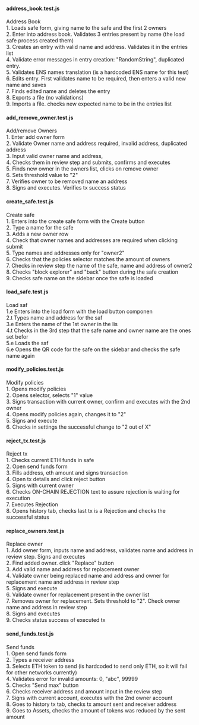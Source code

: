 #### address_book.test.js

Address Book\
1.
 Loads safe form, giving name to the safe and the first 2 owners\
2.
 Enter into address book. Validates 3 entries present by name (the load safe process created them)\
3.
 Creates an entry with valid name and address. Validates it in the entries list\
4.
 Validate error messages in entry creation: "RandomString", duplicated entry.\
5.
 Validates ENS names translation (is a hardcoded ENS name for this test)\
6.
 Edits entry. First validates name to be required, then enters a valid new name and saves\
7.
 Finds edited name and deletes the entry\
8.
 Exports a file (no validations)\
9.
 Imports a file. checks new expected name to be in the entries list

#### add_remove_owner.test.js

Add/remove Owners\
1.
 Enter add owner form\
2.
 Validate Owner name and address required, invalid address, duplicated address\
3.
 Input valid owner name and address,\
4.
 Checks them in review step and submits, confirms and executes\
5.
 Finds new owner in the owners list, clicks on remove owner\
6.
 Sets threshold value to "2"\
7.
 Verifies owner to be removed name an address\
8.
 Signs and executes. Verifies tx success status

#### create_safe.test.js

Create safe\
1.
 Enters into the create safe form with the Create button\
2.
 Type a name for the safe\
3.
 Adds a new owner row\
4.
 Check that owner names and addresses are required when clicking submit\
5.
 Type names and addresses only for "owner2"\
6.
 Checks that the policies selector matches the amount of owners\
7.
 Checks in review step the name of the safe, name and address of owner2\
8.
 Checks "block explorer" and "back" button during the safe creation\
9.
 Checks safe name on the sidebar once the safe is loaded

#### load_safe.test.js

Load saf\
1.e
 Enters into the load form with the load button componen\
2.t
 Types name and address for the saf\
3.e
 Enters the name of the 1st owner in the lis\
4.t
 Checks in the 3rd step that the safe name and owner name are the ones set befor\
5.e
 Loads the saf\
6.e
 Opens the QR code for the safe on the sidebar and checks the safe name again

#### modify_policies.test.js

Modify policies\
1.
 Opens modify policies\
2.
 Opens selector, selects "1" value\
3.
 Signs transaction with current owner, confirm and executes with the 2nd owner\
4.
 Opens modify policies again, changes it to "2"\
5.
 Signs and execute\
6.
 Checks in settings the successful change to "2 out of X"

#### reject_tx.test.js

Reject tx\
1.
 Checks current ETH funds in safe\
2.
 Open send funds form\
3.
 Fills address, eth amount and signs transaction\
4.
 Open tx details and click reject button\
5.
 Signs with current owner\
6.
 Checks ON-CHAIN REJECTION text to assure rejection is waiting for execution\
7.
 Executes Rejection\
8.
 Opens history tab, checks last tx is a Rejection and checks the successful status

#### replace_owners.test.js

Replace owner\
1.
 Add owner form, inputs name and address, validates name and address in review step. Signs and executes\
2.
 Find added owner. click "Replace" button\
3.
 Add valid name and address for replacement owner\
4.
 Validate owner being replaced name and address and owner for replacement name and address in review step\
5.
 Signs and execute\
6.
 Validate owner for replacement present in the owner list\
7.
 Removes owner for replacement. Sets threshold to "2". Check owner name and address in review step\
8.
 Signs and executes\
9.
 Checks status success of executed tx

#### send_funds.test.js

Send funds\
1.
 Open send funds form\
2.
 Types a receiver address\
3.
 Selects ETH token to send (is hardcoded to send only ETH, so it will fail for other networks currently)\
4.
 Validates error for invalid amounts: 0, "abc", 99999\
5.
 Checks "Send max" button\
6.
 Checks receiver address and amount input in the review step\
7.
 Signs with current account, executes with the 2nd owner account\
8.
 Goes to history tx tab, checks tx amount sent and receiver address\
9.
 Goes to Assets, checks the amount of tokens was reduced by the sent amount

